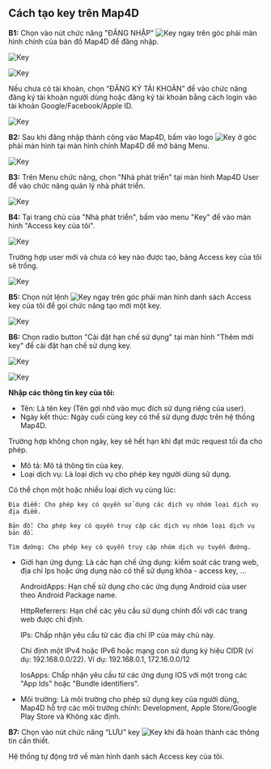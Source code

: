 ## Cách tạo key trên Map4D
**B1:** Chọn vào nút chức năng "ĐĂNG NHẬP" ![Key](../resources/btndangnhap.PNG) ngay trên góc phải màn hình chính của bản đồ Map4D để đăng nhập.

![Key](../resources/steplogin.PNG)

![Key](../resources/dangnhap.PNG)

Nếu chưa có tài khoản, chọn “ĐĂNG KÝ TÀI KHOẢN” để vào chức năng đăng ký tài khoản người dùng hoặc đăng ký tài khoản bằng cách login vào tài khoản Google/Facebook/Apple ID.

![Key](../resources/dangki.PNG)

**B2:** Sau khi đăng nhập thành công vào Map4D, bấm vào logo ![Key](../resources/logo1.PNG) ở góc phải màn hình tại màn hình chính Map4D để mở bảng Menu.

![Key](../resources/logo.PNG)

**B3:** Trên Menu chức năng, chọn "Nhà phát triển" tại màn hình Map4D User để vào chức năng quản lý nhà phát triển. 

![Key](../resources/btnmenu.PNG)

**B4:** Tại trang chủ của "Nhà phát triển", bấm vào menu "Key" để vào màn hình "Access key của tôi".

![Key](../resources/menukey.PNG)

Trường hợp user mới và chưa có key nào được tạo, bảng Access key của tôi sẽ trống.

![Key](../resources/acckey.PNG)

**B5:** Chọn nút lệnh ![Key](../resources/add.PNG) ngay trên góc phải màn hình danh sách Access key của tôi để gọi chức năng tạo mới một key.

![Key](../resources/addkey.PNG)

**B6:** Chọn radio button "Cài đặt hạn chế sử dụng" tại màn hình "Thêm mới key" để cài đặt hạn chế sử dụng key.

![Key](../resources/radiobutton.PNG)

![Key](../resources/settingkey.PNG)

**Nhập các thông tin key của tôi:**
 - Tên: Là tên key (Tên gợi nhớ vào mục đích sử dụng riêng của user).
 - Ngày kết thúc: Ngày cuối cùng key có thể sử dụng được trên hệ thống Map4D. 
 
 Trường hợp không chọn ngày, key sẽ hết hạn khi đạt mức request tối đa cho phép.
 - Mô tả: Mô tả thông tin của key. 
 - Loại dịch vụ: Là loại dịch vụ cho phép key người dùng sử dụng. 
 
 Có thể chọn một hoặc nhiều loại dịch vụ cùng lúc:

    Địa điểm: Cho phép key có quyền sử dụng các dịch vụ nhóm loại dịch vụ địa điểm.

    Bản đồ: Cho phép key có quyền truy cập các dịch vụ nhóm loại dịch vụ bản đồ.

    Tìm đường: Cho phép key có quyền truy cập nhóm dịch vụ tuyến đường.

- Giới hạn ứng dụng: Là các hạn chế ứng dụng: kiểm soát các trang web, địa chỉ Ips hoặc ứng dụng nào có thể sử dụng khóa - access key, …

    AndroidApps: Hạn chế sử dụng cho các ứng dụng Android của user theo Android Package name.

    HttpReferrers: Hạn chế các yêu cầu sử dụng chính đối với các trang web được chỉ định.

    IPs: Chấp nhận yêu cầu từ các địa chỉ IP của máy chủ này. 
    
    Chỉ định một IPv4 hoặc IPv6 hoặc mạng con sử dụng ký hiệu CIDR (ví dụ: 192.168.0.0/22). Ví dụ: 192.168.0.1, 172.16.0.0/12
    
    IosApps: Chấp nhận yêu cầu từ các ứng dụng IOS với một trong các "App Ids" hoặc "Bundle identifiers".

- Môi trường: Là môi trường cho phép sử dụng key của người dùng, Map4D hỗ trợ các môi trường chính: Development, Apple Store/Google Play Store và Không xác định.

**B7:** Chọn vào nút chức năng “LƯU” key ![Key](../resources/btnluu.PNG) khi đã hoàn thành các thông tin cần thiết. 

Hệ thống tự động trở về màn hình danh sách Access key của tôi.